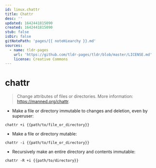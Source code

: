 ```yaml
---
id: linux.chattr
title: Chattr
desc: ''
updated: 1642441815090
created: 1642441815090
stub: false
isDir: false
gitNotePath: 'pages/{{ noteHiearchy }}.md'
sources:
  - name: tldr-pages
    url: 'https://github.com/tldr-pages/tldr/blob/master/LICENSE.md'
    license: Creative Commons
---
```

# chattr

> Change attributes of files or directories.
> More information: <https://manned.org/chattr>.

- Make a file or directory immutable to changes and deletion, even by superuser:

`chattr +i {{path/to/file_or_directory}}`

- Make a file or directory mutable:

`chattr -i {{path/to/file_or_directory}}`

- Recursively make an entire directory and contents immutable:

`chattr -R +i {{path/to/directory}}`

